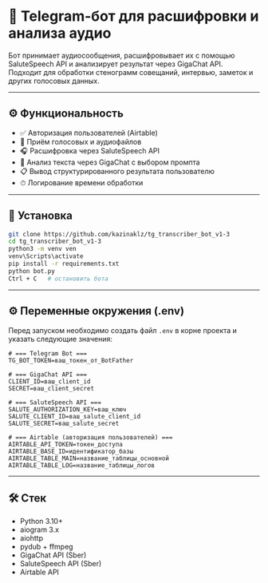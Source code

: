 # 📢 Telegram-бот для расшифровки и анализа аудио

Бот принимает аудиосообщения, расшифровывает их с помощью SaluteSpeech API и анализирует результат через GigaChat API.  
Подходит для обработки стенограмм совещаний, интервью, заметок и других голосовых данных.

---

## ⚙️ Функциональность

- ✅ Авторизация пользователей (Airtable)
- 🎤 Приём голосовых и аудиофайлов
- 🎧 Расшифровка через SaluteSpeech API
- 🤖 Анализ текста через GigaChat с выбором промпта
- 📋 Вывод структурированного результата пользователю
- ⏱ Логирование времени обработки

---

## 🚀 Установка

```bash
git clone https://github.com/kazinaklz/tg_transcriber_bot_v1-3
cd tg_transcriber_bot_v1-3
python3 -m venv ven
venv\Scripts\activate
pip install -r requirements.txt
python bot.py
Ctrl + C   # остановить бота
```
---

## ⚙️ Переменные окружения (.env)

Перед запуском необходимо создать файл `.env` в корне проекта и указать следующие значения:

```env
# === Telegram Bot ===
TG_BOT_TOKEN=ваш_токен_от_BotFather

# === GigaChat API ===
CLIENT_ID=ваш_client_id
SECRET=ваш_client_secret

# === SaluteSpeech API ===
SALUTE_AUTHORIZATION_KEY=ваш_ключ
SALUTE_CLIENT_ID=ваш_salute_client_id
SALUTE_SECRET=ваш_salute_secret

# === Airtable (авторизация пользователей) ===
AIRTABLE_API_TOKEN=токен_доступа
AIRTABLE_BASE_ID=идентификатор_базы
AIRTABLE_TABLE_MAIN=название_таблицы_основной
AIRTABLE_TABLE_LOG=название_таблицы_логов
```
---

## 🛠 Стек

- Python 3.10+
- aiogram 3.x
- aiohttp
- pydub + ffmpeg
- GigaChat API (Sber)
- SaluteSpeech API (Sber)
- Airtable API